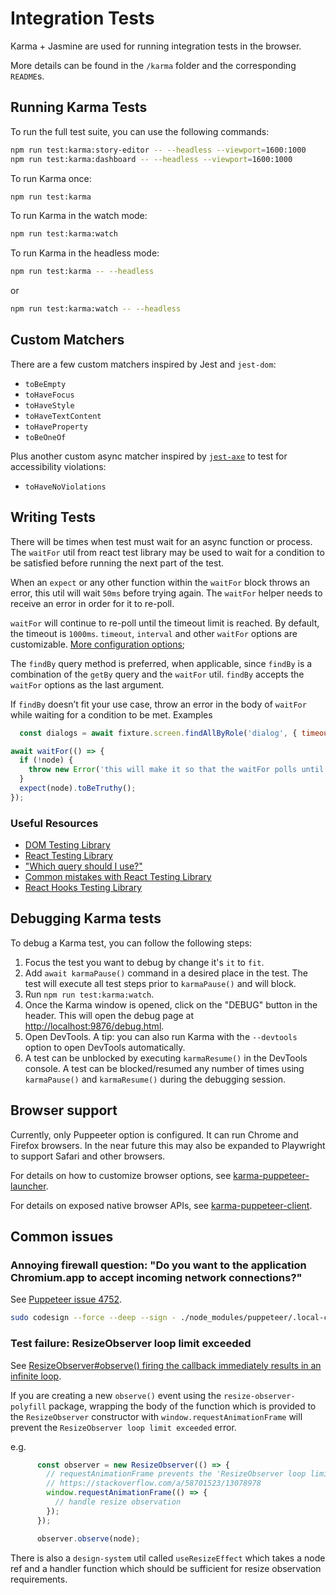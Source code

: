 # Integration Tests

Karma + Jasmine are used for running integration tests in the browser.

More details can be found in the `/karma` folder and the corresponding `README`s.

## Running Karma Tests

To run the full test suite, you can use the following commands:

```bash
npm run test:karma:story-editor -- --headless --viewport=1600:1000
npm run test:karma:dashboard -- --headless --viewport=1600:1000
```

To run Karma once:

```sh
npm run test:karma
```

To run Karma in the watch mode:

```sh
npm run test:karma:watch
```

To run Karma in the headless mode:

```sh
npm run test:karma -- --headless
```

or

```sh
npm run test:karma:watch -- --headless
```

## Custom Matchers

There are a few custom matchers inspired by Jest and `jest-dom`:

* `toBeEmpty`
* `toHaveFocus`
* `toHaveStyle`
* `toHaveTextContent`
* `toHaveProperty`
* `toBeOneOf`

Plus another custom async matcher inspired by [`jest-axe`](https://github.com/nickcolley/jest-axe) to test for accessibility violations:

* `toHaveNoViolations`

## Writing Tests

There will be times when test must wait for an async function or process. The `waitFor` util from react test library may be used to wait for a condition to be satisfied before running the next part of the test.

When an `expect` or any other function within the `waitFor` block throws an error, this util will wait `50ms` before trying again. The `waitFor` helper needs to receive an error in order for it to re-poll.

`waitFor` will continue to re-poll until the timeout limit is reached. By default, the timeout is `1000ms`. `timeout`, `interval` and other `waitFor` options are customizable. [More configuration options](https://testing-library.com/docs/dom-testing-library/api-async/);

The `findBy` query method is preferred, when applicable, since `findBy` is a combination of the `getBy` query and the `waitFor` util. `findBy` accepts the `waitFor` options as the last argument.

If `findBy` doesn’t fit your use case, throw an error in the body of `waitFor` while waiting for a condition to be met.
Examples

```javascript
  const dialogs = await fixture.screen.findAllByRole('dialog', { timeout: 2000 });
```

```javascript
await waitFor(() => {
  if (!node) {
    throw new Error('this will make it so that the waitFor polls until no error is thrown');
  }
  expect(node).toBeTruthy();
});
```

### Useful Resources

* [DOM Testing Library](https://testing-library.com/docs/dom-testing-library/intro)
* [React Testing Library](https://testing-library.com/docs/react-testing-library/intro)
* ["Which query should I use?"](https://testing-library.com/docs/guide-which-query)
* [Common mistakes with React Testing Library](https://kentcdodds.com/blog/common-mistakes-with-react-testing-library)
* [React Hooks Testing Library](https://react-hooks-testing-library.com/)

## Debugging Karma tests

To debug a Karma test, you can follow the following steps:

1. Focus the test you want to debug by change it's `it` to `fit`.
2. Add `await karmaPause()` command in a desired place in the test. The test
will execute all test steps prior to `karmaPause()` and will block.
3. Run `npm run test:karma:watch`.
4. Once the Karma window is opened, click on the "DEBUG" button in the header.
This will open the debug page at [http://localhost:9876/debug.html](http://localhost:9876/debug.html).
5. Open DevTools. A tip: you can also run Karma with the `--devtools` option
to open DevTools automatically.
6. A test can be unblocked by executing `karmaResume()` in the DevTools console.
A test can be blocked/resumed any number of times using `karmaPause()` and
`karmaResume()` during the debugging session.

## Browser support

Currently, only Puppeeter option is configured. It can run Chrome and Firefox browsers.
In the near future this may also be expanded to Playwright to support Safari and other
browsers.

For details on how to customize browser options, see [karma-puppeteer-launcher](./karma-puppeteer-launcher/README.md).

For details on exposed native browser APIs, see [karma-puppeteer-client](./karma-puppeteer-client/README.md).

## Common issues

### Annoying firewall question: "Do you want to the application Chromium.app to accept incoming network connections?"

See [Puppeteer issue 4752](https://github.com/puppeteer/puppeteer/issues/4752).

```sh
sudo codesign --force --deep --sign - ./node_modules/puppeteer/.local-chromium/mac-*/chrome-mac/Chromium.app
```

### Test failure: ResizeObserver loop limit exceeded

See [ResizeObserver#observe() firing the callback immediately results in an infinite loop](https://github.com/WICG/resize-observer/issues/38#issuecomment-422126006).

If you are creating a new `observe()` event using the `resize-observer-polyfill` package, wrapping the body of the function which is provided to the `ResizeObserver` constructor with `window.requestAnimationFrame` will prevent the `ResizeObserver loop limit exceeded` error.

e.g.

```javascript
      const observer = new ResizeObserver(() => {
        // requestAnimationFrame prevents the 'ResizeObserver loop limit exceeded' error
        // https://stackoverflow.com/a/58701523/13078978
        window.requestAnimationFrame(() => {
          // handle resize observation
        });
      });

      observer.observe(node);
```

There is also a `design-system` util called `useResizeEffect` which takes a node ref and a handler function which should be sufficient for resize observation requirements.
